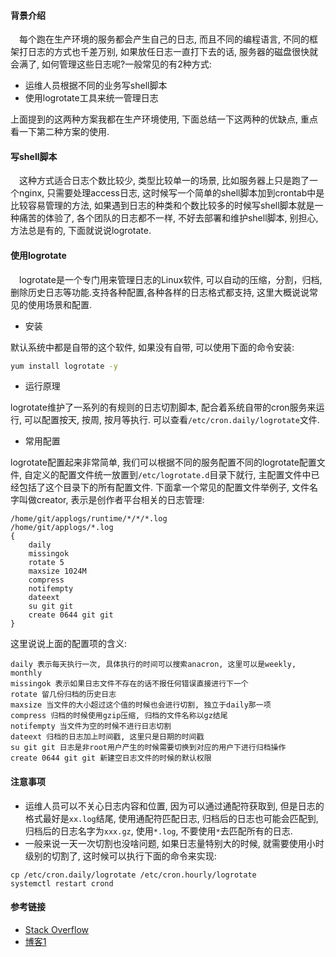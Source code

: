 #### 背景介绍

&emsp;每个跑在生产环境的服务都会产生自己的日志, 而且不同的编程语言, 不同的框架打日志的方式也千差万别, 如果放任日志一直打下去的话, 服务器的磁盘很快就会满了, 如何管理这些日志呢?一般常见的有2种方式:

* 运维人员根据不同的业务写shell脚本
* 使用logrotate工具来统一管理日志

上面提到的这两种方案我都在生产环境使用, 下面总结一下这两种的优缺点, 重点看一下第二种方案的使用.

#### 写shell脚本

&emsp;这种方式适合日志个数比较少, 类型比较单一的场景, 比如服务器上只是跑了一个nginx, 只需要处理access日志, 这时候写一个简单的shell脚本加到crontab中是比较容易管理的方法, 如果遇到日志的种类和个数比较多的时候写shell脚本就是一种痛苦的体验了, 各个团队的日志都不一样, 不好去部署和维护shell脚本, 别担心, 方法总是有的, 下面就说说logrotate.

#### 使用logrotate

&emsp;logrotate是一个专门用来管理日志的Linux软件, 可以自动的压缩，分割，归档, 删除历史日志等功能.支持各种配置,各种各样的日志格式都支持, 这里大概说说常见的使用场景和配置.

* 安装

默认系统中都是自带的这个软件, 如果没有自带, 可以使用下面的命令安装:

```bash
yum install logrotate -y
```

* 运行原理

logrotate维护了一系列的有规则的日志切割脚本, 配合着系统自带的cron服务来运行, 可以配置按天, 按周, 按月等执行. 可以查看`/etc/cron.daily/logrotate`文件.

* 常用配置

logrotate配置起来非常简单, 我们可以根据不同的服务配置不同的logrotate配置文件, 自定义的配置文件统一放置到`/etc/logrotate.d`目录下就行, 主配置文件中已经包括了这个目录下的所有配置文件. 下面拿一个常见的配置文件举例子, 文件名字叫做creator, 表示是创作者平台相关的日志管理:

```
/home/git/applogs/runtime/*/*/*.log
/home/git/applogs/*.log
{
    daily
    missingok
    rotate 5
    maxsize 1024M
    compress
    notifempty
    dateext
    su git git
    create 0644 git git
}
```

这里说说上面的配置项的含义:

```
daily 表示每天执行一次, 具体执行的时间可以搜索anacron, 这里可以是weekly, monthly
missingok 表示如果日志文件不存在的话不报任何错误直接进行下一个
rotate 留几份归档的历史日志
maxsize 当文件的大小超过这个值的时候也会进行切割, 独立于daily那一项
compress 归档的时候使用gzip压缩, 归档的文件名称以gz结尾
notifempty 当文件为空的时候不进行日志切割
dateext 归档的日志加上时间戳, 这里只是日期的时间戳
su git git 日志是非root用户产生的时候需要切换到对应的用户下进行归档操作
create 0644 git git 新建空日志文件的时候的默认权限
```

#### 注意事项

* 运维人员可以不关心日志内容和位置, 因为可以通过通配符获取到, 但是日志的格式最好是`xx.log`结尾, 使用通配符匹配日志, 归档后的日志也可能会匹配到, 归档后的日志名字为`xxx.gz`, 使用`*.log`, 不要使用`*`去匹配所有的日志.
* 一般来说一天一次切割也没啥问题, 如果日志量特别大的时候, 就需要使用小时级别的切割了, 这时候可以执行下面的命令来实现:

```
cp /etc/cron.daily/logrotate /etc/cron.hourly/logrotate
systemctl restart crond
```


#### 参考链接

* [Stack Overflow](https://stackoverflow.com/questions/20162176/centos-linux-setting-logrotate-to-maximum-file-size-for-all-logs)
* [博客1](http://schin.space/ops/OPS-logrotate%E4%BD%BF%E7%94%A8%E6%80%BB%E7%BB%93/)